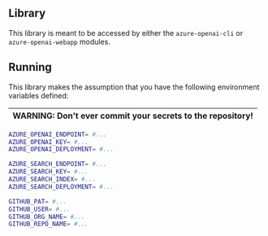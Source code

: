 ## Library

This library is meant to be accessed by either the `azure-openai-cli` or `azure-openai-webapp` modules.

## Running

This library makes the assumption that you have the following environment variables defined:

| WARNING: Don't ever commit your secrets to the repository! |
| --- |

```bash
AZURE_OPENAI_ENDPOINT= #...
AZURE_OPENAI_KEY= #...
AZURE_OPENAI_DEPLOYMENT= #...

AZURE_SEARCH_ENDPOINT= #...
AZURE_SEARCH_KEY= #...
AZURE_SEARCH_INDEX= #...
AZURE_SEARCH_DEPLOYMENT= #...

GITHUB_PAT= #...
GITHUB_USER= #...
GITHUB_ORG_NAME= #...
GITHUB_REPO_NAME= #...
```
